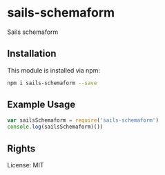 # sails-schemaform

Sails schemaform

<!-- [![build status](https://secure.travis-ci.org//sails-schemaform.png)](http://travis-ci.org//sails-schemaform) -->

## Installation

This module is installed via npm:

```sh
npm i sails-schemaform --save
```

## Example Usage

```js
var sailsSchemaform = require('sails-schemaform')
console.log(sailsSchemaform)())
```

## Rights

License: MIT
